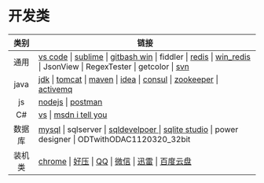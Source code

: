 # 开发类
|类别|链接|
|:-:|-|
|通用|[vs code](https://code.visualstudio.com/) \| [sublime](http://www.sublimetext.com/) \| [gitbash win](https://gitforwindows.org/) \| fiddler \| [redis](https://redis.io/) \| [win_redis](https://github.com/microsoftarchive/redis/releases) \| JsonView \| RegexTester \| getcolor \| [svn](https://tortoisesvn.net/)|
|java|[jdk](https://www.oracle.com/technetwork/java/javase/downloads/index.html) \| [tomcat](http://tomcat.apache.org/) \| [maven](http://maven.apache.org/download.cgi) \| [idea](https://www.jetbrains.com/idea/) \| [consul](https://www.consul.io/) \| [zookeeper](https://zookeeper.apache.org/) \| [activemq](http://activemq.apache.org/)|
|js|[nodejs](http://nodejs.cn/) \| [postman](https://www.getpostman.com/downloads/)|
|C#|[vs](https://visualstudio.microsoft.com/zh-hans/downloads/) \| [msdn i tell you](https://msdn.itellyou.cn/)|
|数据库|[mysql](https://www.mysql.com/downloads/) \| sqlserver \| [sqldevelpoer ](https://www.oracle.com/technetwork/cn/developer-tools/sql-developer/downloads/index.html)\| [sqlite studio](https://sqlitestudio.pl/index.rvt?act=download) \| power designer \| ODTwithODAC1120320_32bit|
|装机类|[chrome](https://www.google.cn/chrome/) \| [好压](http://haozip.2345.cc/) \| [QQ](https://im.qq.com/index.shtml) \| [微信](https://pc.weixin.qq.com/?t=win_weixin) \| [迅雷](https://dl.xunlei.com/) \| [百度云盘](http://pan.baidu.com/download)|
